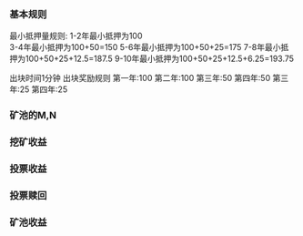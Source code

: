 ### 基本规则
最小抵押量规则:
1-2年最小抵押为100   
3-4年最小抵押为100+50=150
5-6年最小抵押为100+50+25=175
7-8年最小抵押为100+50+25+12.5=187.5
9-10年最小抵押为100+50+25+12.5+6.25=193.75

出块时间1分钟
出块奖励规则
第一年:100 
第二年:100 
第三年:50 
第四年:50 
第三年:25 
第四年:25 



### 矿池的M,N
### 挖矿收益
### 投票收益
### 投票赎回
### 矿池收益
